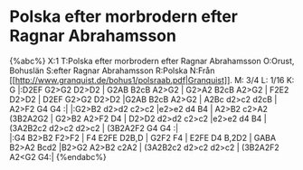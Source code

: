 # Polska efter morbrodern efter Ragnar Abrahamsson

{%abc%}
X:1
T:Polska efter morbrodern efter Ragnar Abrahamsson
O:Orust, Bohuslän
S:efter Ragnar Abrahamsson
R:Polska
N:Från [[http://www.granquist.de/bohus1/polsraab.pdf|Granquist]].
M: 3/4
L: 1/16
K: G
|:D2EF G2>G2 D2>D2 | G2AB B2cB A2>G2 | G2>A2 B2cB A2>G2 | F2<A2 G2>E2 D2>D2 | 
D2EF G2>G2 D2>D2 |G2AB B2cB A2>G2 | A2Bc d2>c2 d2cB | A2>F2 G4 G4 :| 
|:G2>B2 d2>d2 c2>c2 |e2>e2 d4 B4 | A2>B2 c2>A2 (3B2A2G2 | G2>B2 A2>F2 D4 | 
D2>D2 d2>d2 c2>c2 |e2>e2 d4 B4 | (3A2B2c2 d2>c2 d2>c2 | (3B2A2F2 G4 G4 :|  
|:G4 B2>B2 F2>F2 | F4 E2FE D2B,D | G2<B2 F2>F2 F4 | E2FE D4 B,2D2 | 
GABA B2>A2 Bcd2 |B2>G2 A2>B2 c2A2 | (3A2B2c2 d2>c2 d2>c2 | (3B2A2F2 A2<G2 G4:| 
{%endabc%}

